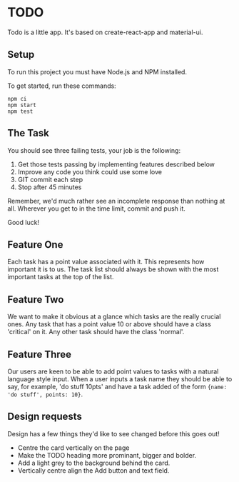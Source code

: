 # TODO

Todo is a little app. It's based on create-react-app and material-ui.

## Setup

To run this project you must have Node.js and NPM installed.

To get started, run these commands:

```
npm ci
npm start
npm test
```

## The Task

You should see three failing tests, your job is the following:

1. Get those tests passing by implementing features described below
2. Improve any code you think could use some love
3. GIT commit each step
4. Stop after 45 minutes

Remember, we'd much rather see an incomplete response than nothing at all. Wherever you get to in the time limit, commit and push it.

Good luck!

## Feature One

Each task has a point value associated with it. This represents how important it is to us. The task list should always be shown with the most important tasks at the top of the list.

## Feature Two

We want to make it obvious at a glance which tasks are the really crucial ones. Any task that has a point value 10 or above should have a class 'critical' on it. Any other task should have the class 'normal'.

## Feature Three

Our users are keen to be able to add point values to tasks with a natural language style input. When a user inputs a task name they should be able to say, for example, 'do stuff 10pts' and have a task added of the form `{name: 'do stuff', points: 10}`.

## Design requests

Design has a few things they'd like to see changed before this goes out!

- Centre the card vertically on the page
- Make the TODO heading more prominant, bigger and bolder.
- Add a light grey to the background behind the card.
- Vertically centre align the Add button and text field.

